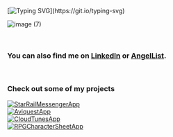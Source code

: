 [![Typing SVG](https://readme-typing-svg.demolab.com?font=Fira+Code&size=24&duration=3000&pause=1000&color=DE6FFF&multiline=true&width=600&height=150&lines=Hi+there%2C+my+name+is+Wilson.++;I+am+a+Software+Engineer.+;Here+are+some+cool+thing's+I've+learned.)](https://git.io/typing-svg)

![image (7)](https://user-images.githubusercontent.com/103459101/199317456-237ddc04-105c-472c-8335-4a3bee3696bc.png)

<br>

### You can also find me on [LinkedIn](https://www.linkedin.com/in/wchen42/) or [AngelList](https://angel.co/u/wilson-chen-19).

<br>

### Check out some of my projects

<div display="flex">

<div>
  <div>
    <a href="https://github.com/wichen42/star_rail_messenger"><img src="https://github-readme-stats.vercel.app/api/pin/?username=wichen42&repo=star_rail_messenger&theme=buefy&show_icons=true&" alt="StarRailMessengerApp"></a>
  </div>
  
  <div>
    <a href="https://github.com/wichen42/aviquest"><img src="https://github-readme-stats.vercel.app/api/pin/?username=wichen42&repo=aviquest&theme=buefy&show_icons=true&" alt="AviquestApp"></a>
  </div>

  <div>
    <a href="https://github.com/wichen42/Cloud-Tunes"><img src="https://github-readme-stats.vercel.app/api/pin/?username=wichen42&repo=Cloud-Tunes&theme=buefy&show_icons=true&" alt="CloudTunesApp"></a>
  </div>

  <div>
    <a href="https://github.com/wichen42/Interactive-Character-Sheet"><img src="https://github-readme-stats.vercel.app/api/pin/?username=wichen42&repo=Interactive-Character-Sheet&theme=buefy&show_icons=true&" alt="RPGCharacterSheetApp"></a>
  </div>
</div>
  
</div>





